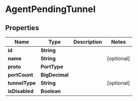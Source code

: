 

# AgentPendingTunnel


## Properties

| Name | Type | Description | Notes |
|------------ | ------------- | ------------- | -------------|
|**id** | **String** |  |  |
|**name** | **String** |  |  [optional] |
|**proto** | **PortType** |  |  |
|**portCount** | **BigDecimal** |  |  |
|**tunnelType** | **String** |  |  [optional] |
|**isDisabled** | **Boolean** |  |  |



